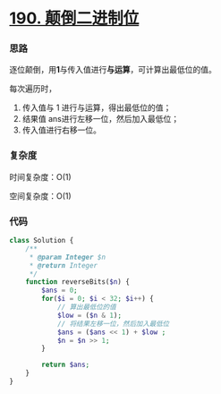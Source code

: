 # [190. 颠倒二进制位](https://leetcode.cn/problems/reverse-bits/)

### 思路

逐位颠倒，用**1**与传入值进行**与运算**，可计算出最低位的值。

每次遍历时，
1. 传入值与 1 进行与运算，得出最低位的值；
2. 结果值 ans进行左移一位，然后加入最低位；
3. 传入值进行右移一位。

### 复杂度

时间复杂度：O(1)

空间复杂度：O(1)

### 代码

```php
class Solution {
    /**
     * @param Integer $n
     * @return Integer
     */
    function reverseBits($n) {
        $ans = 0;
        for($i = 0; $i < 32; $i++) {
            // 算出最低位的值
            $low = ($n & 1);
            // 将结果左移一位，然后加入最低位
            $ans = ($ans << 1) + $low ;
            $n = $n >> 1;
        }

        return $ans;
    }
}
```